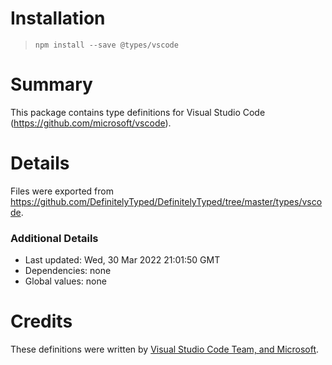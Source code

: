 # Installation
> `npm install --save @types/vscode`

# Summary
This package contains type definitions for Visual Studio Code (https://github.com/microsoft/vscode).

# Details
Files were exported from https://github.com/DefinitelyTyped/DefinitelyTyped/tree/master/types/vscode.

### Additional Details
 * Last updated: Wed, 30 Mar 2022 21:01:50 GMT
 * Dependencies: none
 * Global values: none

# Credits
These definitions were written by [Visual Studio Code Team, and Microsoft](https://github.com/microsoft).
